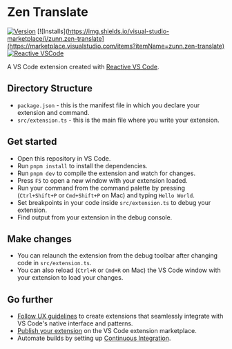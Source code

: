 # Zen Translate

[![Version](https://img.shields.io/visual-studio-marketplace/v/zunn.zen-translate)](https://marketplace.visualstudio.com/items?itemName=zunn.zen-translate) [![Installs](https://img.shields.io/visual-studio-marketplace/i/zunn.zen-translate](https://marketplace.visualstudio.com/items?itemName=zunn.zen-translate) [![Reactive VSCode](https://img.shields.io/badge/Reactive-VSCode-%23007ACC?style=flat&labelColor=%23229863)](https://kermanx.github.io/reactive-vscode/)

A VS Code extension created with [Reactive VS Code](https://kermanx.github.io/reactive-vscode/).

## Directory Structure

* `package.json` - this is the manifest file in which you declare your extension and command.
* `src/extension.ts` - this is the main file where you write your extension.

## Get started

* Open this repository in VS Code.
* Run `pnpm install` to install the dependencies.
* Run `pnpm dev` to compile the extension and watch for changes.  
* Press `F5` to open a new window with your extension loaded.
* Run your command from the command palette by pressing (`Ctrl+Shift+P` or `Cmd+Shift+P` on Mac) and typing `Hello World`.
* Set breakpoints in your code inside `src/extension.ts` to debug your extension.
* Find output from your extension in the debug console.

## Make changes

* You can relaunch the extension from the debug toolbar after changing code in `src/extension.ts`.
* You can also reload (`Ctrl+R` or `Cmd+R` on Mac) the VS Code window with your extension to load your changes.

## Go further

* [Follow UX guidelines](https://code.visualstudio.com/api/ux-guidelines/overview) to create extensions that seamlessly integrate with VS Code's native interface and patterns.
* [Publish your extension](https://code.visualstudio.com/api/working-with-extensions/publishing-extension) on the VS Code extension marketplace.
* Automate builds by setting up [Continuous Integration](https://code.visualstudio.com/api/working-with-extensions/continuous-integration).
